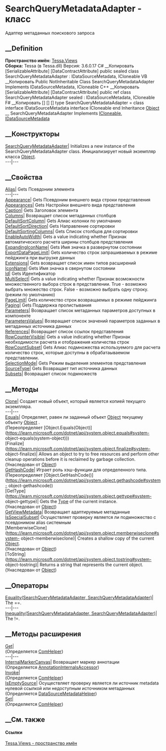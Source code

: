 # SearchQueryMetadataAdapter - класс
Адаптер метаданных поискового запроса
## __Definition
 **Пространство имён:** [Tessa.Views](N_Tessa_Views.htm)  
 **Сборка:** Tessa (в Tessa.dll) Версия: 3.6.0.17
C# __Копировать
    [SerializableAttribute]
    [DataContractAttribute]
    public sealed class SearchQueryMetadataAdapter : IDataSourceMetadata, 
    	ICloneable
VB __Копировать
    <SerializableAttribute>
    <DataContractAttribute>
    Public NotInheritable Class SearchQueryMetadataAdapter
    	Implements IDataSourceMetadata, ICloneable
C++ __Копировать
    [SerializableAttribute]
    [DataContractAttribute]
    public ref class SearchQueryMetadataAdapter sealed : IDataSourceMetadata, 
    	ICloneable
F# __Копировать
     [<SealedAttribute>]
    [<SerializableAttribute>]
    [<DataContractAttribute>]
    type SearchQueryMetadataAdapter = 
        class
            interface IDataSourceMetadata
            interface ICloneable
        end
Inheritance
    [Object](https://learn.microsoft.com/dotnet/api/system.object) __ SearchQueryMetadataAdapter
Implements
    [ICloneable](https://learn.microsoft.com/dotnet/api/system.icloneable), [IDataSourceMetadata](T_Tessa_Views_IDataSourceMetadata.htm)
##  __Конструкторы
[SearchQueryMetadataAdapter](M_Tessa_Views_SearchQueryMetadataAdapter__ctor.htm)|
Initializes a new instance of the SearchQueryMetadataAdapter class.
Инициализирует новый экземпляр класса
[Object](https://learn.microsoft.com/dotnet/api/system.object).  
---|---  
##  __Свойства
[Alias](P_Tessa_Views_SearchQueryMetadataAdapter_Alias.htm)|  Gets Псевдоним
элемента  
---|---  
[Appearance](P_Tessa_Views_SearchQueryMetadataAdapter_Appearance.htm)|  Gets
Псевдоним внешнего вида строки представления  
[Appearances](P_Tessa_Views_SearchQueryMetadataAdapter_Appearances.htm)|  Gets
Настройки внешнего вида представления  
[Caption](P_Tessa_Views_SearchQueryMetadataAdapter_Caption.htm)|  Gets
Заголовок элемента  
[Columns](P_Tessa_Views_SearchQueryMetadataAdapter_Columns.htm)|  Возвращает
список метаданных столбцов  
[DefaultSortColumn](P_Tessa_Views_SearchQueryMetadataAdapter_DefaultSortColumn.htm)|
Gets Алиас колонки по умолчанию  
[DefaultSortDirection](P_Tessa_Views_SearchQueryMetadataAdapter_DefaultSortDirection.htm)|
Gets Направление сортировки  
[DefaultSortingColumns](P_Tessa_Views_SearchQueryMetadataAdapter_DefaultSortingColumns.htm)|
Gets Список столбцов для сортировки  
[EnableAutoWidth](P_Tessa_Views_SearchQueryMetadataAdapter_EnableAutoWidth.htm)|
Gets a value indicating whether Признак автоматического расчета ширины
столбцов представления  
[ExpandingIconName](P_Tessa_Views_SearchQueryMetadataAdapter_ExpandingIconName.htm)|
Gets Имя значка в развернутом состоянии  
[ExportDataPageLimit](P_Tessa_Views_SearchQueryMetadataAdapter_ExportDataPageLimit.htm)|
Gets количество строк запрашиваемых в режиме пейджинга при выгрузке данных  
[Extensions](P_Tessa_Views_SearchQueryMetadataAdapter_Extensions.htm)|  Gets
возвращает список имен типов расширений  
[IconName](P_Tessa_Views_SearchQueryMetadataAdapter_IconName.htm)|  Gets Имя
значка в свернутом состоянии  
[Id](P_Tessa_Views_SearchQueryMetadataAdapter_Id.htm)|  Gets Идентификатор  
[MultiSelect](P_Tessa_Views_SearchQueryMetadataAdapter_MultiSelect.htm)|  Gets
a value indicating whether Признак возможности множественного выбора строк в
представлении. True - возможно выбрать множество строк. False - возможно
выбрать одну строку.(режим по умолчанию)  
[PageLimit](P_Tessa_Views_SearchQueryMetadataAdapter_PageLimit.htm)|  Gets
количество строк возвращаемых в режиме пейджинга  
[Paging](P_Tessa_Views_SearchQueryMetadataAdapter_Paging.htm)|  Gets Поддержка
пролистывания  
[Parameters](P_Tessa_Views_SearchQueryMetadataAdapter_Parameters.htm)|
Возвращает список метаданных параметров доступных в компоненте  
[ParametersValues](P_Tessa_Views_SearchQueryMetadataAdapter_ParametersValues.htm)|
Возвращает список значений параметров заданных в метаданных источника данных  
[References](P_Tessa_Views_SearchQueryMetadataAdapter_References.htm)|
Возвращает список ссылок представления  
[RowCounterVisible](P_Tessa_Views_SearchQueryMetadataAdapter_RowCounterVisible.htm)|
Gets a value indicating whether Признак необходимости расчета и отображения
количества строк  
[RowCountSubset](P_Tessa_Views_SearchQueryMetadataAdapter_RowCountSubset.htm)|
Gets Алиас подмножества используемого для расчета количество строк, которые
доступны в обрабатаываемом представлении.  
[SelectionMode](P_Tessa_Views_SearchQueryMetadataAdapter_SelectionMode.htm)|
Gets Режим выделения элементов представления  
[SourceType](P_Tessa_Views_SearchQueryMetadataAdapter_SourceType.htm)|  Gets
Возвращает тип источника данных  
[Subsets](P_Tessa_Views_SearchQueryMetadataAdapter_Subsets.htm)|  Возвращает
список подмножеств  
## __Методы
[Clone](M_Tessa_Views_SearchQueryMetadataAdapter_Clone.htm)|  Создает новый
объект, который является копией текущего экземпляра.  
---|---  
[Equals](M_Tessa_Views_SearchQueryMetadataAdapter_Equals.htm)| Определяет,
равен ли заданный объект
[Object](https://learn.microsoft.com/dotnet/api/system.object) текущему
объекту [Object](https://learn.microsoft.com/dotnet/api/system.object) .  
(Переопределяет
[Object.Equals(Object)](https://learn.microsoft.com/dotnet/api/system.object.equals#system-
object-equals\(system-object\)))  
[Finalize](https://learn.microsoft.com/dotnet/api/system.object.finalize#system-
object-finalize)| Allows an object to try to free resources and perform other
cleanup operations before it is reclaimed by garbage collection.  
(Унаследован от
[Object](https://learn.microsoft.com/dotnet/api/system.object))  
[GetHashCode](M_Tessa_Views_SearchQueryMetadataAdapter_GetHashCode.htm)|
Играет роль хэш-функции для определенного типа.  
(Переопределяет
[Object.GetHashCode()](https://learn.microsoft.com/dotnet/api/system.object.gethashcode#system-
object-gethashcode))  
[GetType](https://learn.microsoft.com/dotnet/api/system.object.gettype#system-
object-gettype)| Gets the
[Type](https://learn.microsoft.com/dotnet/api/system.type) of the current
instance.  
(Унаследован от
[Object](https://learn.microsoft.com/dotnet/api/system.object))  
[GetViewMetadata](M_Tessa_Views_SearchQueryMetadataAdapter_GetViewMetadata.htm)|
Возвращает адаптируемые метаданные  
[IsSpecialSubset](M_Tessa_Views_SearchQueryMetadataAdapter_IsSpecialSubset.htm)|
Осуществляет проверку является ли подмножество с псевдонимом alias системным  
[MemberwiseClone](https://learn.microsoft.com/dotnet/api/system.object.memberwiseclone#system-
object-memberwiseclone)| Creates a shallow copy of the current
[Object](https://learn.microsoft.com/dotnet/api/system.object).  
(Унаследован от
[Object](https://learn.microsoft.com/dotnet/api/system.object))  
[ToString](https://learn.microsoft.com/dotnet/api/system.object.tostring#system-
object-tostring)| Returns a string that represents the current object.  
(Унаследован от
[Object](https://learn.microsoft.com/dotnet/api/system.object))  
##  __Операторы
[Equality(SearchQueryMetadataAdapter,
SearchQueryMetadataAdapter)](M_Tessa_Views_SearchQueryMetadataAdapter_op_Equality.htm)|
The ==.  
---|---  
[Inequality(SearchQueryMetadataAdapter,
SearchQueryMetadataAdapter)](M_Tessa_Views_SearchQueryMetadataAdapter_op_Inequality.htm)|
The !=.  
## __Методы расширения
[Get](M_Tessa_Extensions_Default_Client_EDS_ComHelper_Get.htm)|  
(Определяется
[ComHelper](T_Tessa_Extensions_Default_Client_EDS_ComHelper.htm))  
---|---  
[InternalMarkerCanvas](M_Tessa_UI_Views_Charting_Annotations_AnnotationInternalsAccessor_InternalMarkerCanvas.htm)|
Возвращает маркер аннотации  
(Определяется
[AnnotationInternalsAccessor](T_Tessa_UI_Views_Charting_Annotations_AnnotationInternalsAccessor.htm))  
[Invoke](M_Tessa_Extensions_Default_Client_EDS_ComHelper_Invoke.htm)|  
(Определяется
[ComHelper](T_Tessa_Extensions_Default_Client_EDS_ComHelper.htm))  
[IsEmptySource](M_Tessa_Views_Workplaces_DataSourceMetadataHelper_IsEmptySource.htm)|
Осуществляет проверку является ли источник metadata нулевой ссылкой или
недоступным источником метаданных  
(Определяется
[DataSourceMetadataHelper](T_Tessa_Views_Workplaces_DataSourceMetadataHelper.htm))  
[Set](M_Tessa_Extensions_Default_Client_EDS_ComHelper_Set.htm)|  
(Определяется
[ComHelper](T_Tessa_Extensions_Default_Client_EDS_ComHelper.htm))  
##  __См. также
#### Ссылки
[Tessa.Views - пространство имён](N_Tessa_Views.htm)
